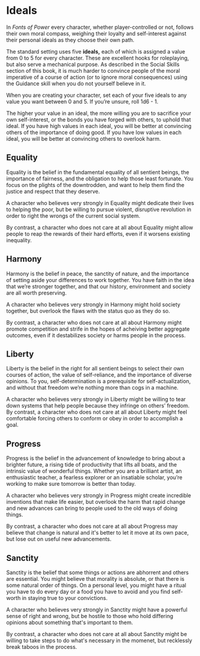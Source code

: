 # Ideals

In _Fonts of Power_ every character, whether player-controlled or not, follows their own moral compass, weighing their loyalty and self-interest against their personal ideals as they choose their own path.

The standard setting uses five **ideals,** each of which is assigned a value from 0 to 5 for every character. These are excellent hooks for roleplaying, but also serve a mechanical purpose. As described in the Social Skills section of this book, it is much harder to convince people of the moral imperative of a course of action (or to ignore moral consequences) using the Guidance skill when you do not yourself believe in it.

When you are creating your character, set each of your five ideals to any value you want between 0 and 5. If you’re unsure, roll 1d6 - 1.

The higher your value in an ideal, the more willing you are to sacrifice your own self-interest, or the bonds you have forged with others, to uphold that ideal. If you have high values in each ideal, you will be better at convincing others of the importance of doing good. If you have low values in each ideal, you will be better at convincing others to overlook harm.

## Equality

Equality is the belief in the fundamental equality of all sentient beings, the importance of fairness, and the obligation to help those least fortunate. You focus on the plights of the downtrodden, and want to help them find the justice and respect that they deserve.

A character who believes very strongly in Equality might dedicate their lives to helping the poor, but be willing to pursue violent, disruptive revolution in order to right the wrongs of the current social system.

By contrast, a character who does not care at all about Equality might allow people to reap the rewards of their hard efforts, even if it worsens existing inequality.

## Harmony

Harmony is the belief in peace, the sanctity of nature, and the importance of setting aside your differences to work together. You have faith in the idea that we’re stronger together, and that our history, environment and society are all worth preserving.

A character who believes very strongly in Harmony might hold society together, but overlook the flaws with the status quo as they do so.

By contrast, a character who does not care at all about Harmony might promote competition and strife in the hopes of acheiving better aggregate outcomes, even if it destabilizes society or harms people in the process.

## Liberty

Liberty is the belief in the right for all sentient beings to select their own courses of action, the value of self-reliance, and the importance of diverse opinions. To you, self-determination is a prerequisite for self-actualization, and without that freedom we’re nothing more than cogs in a machine.

A character who believes very strongly in Liberty might be willing to tear down systems that help people because they infringe on others’ freedom. By contrast, a character who does not care at all about Liberty might feel comfortable forcing others to conform or obey in order to accomplish a goal.

## Progress

Progress is the belief in the advancement of knowledge to bring about a brighter future, a rising tide of productivity that lifts all boats, and the intrinsic value of wonderful things. Whether you are a brilliant artist, an enthusiastic teacher, a fearless explorer or an insatiable scholar, you’re working to make sure tomorrow is better than today.

A character who believes very strongly in Progress might create incredible inventions that make life easier, but overlook the harm that rapid change and new advances can bring to people used to the old ways of doing things.

By contrast, a character who does not care at all about Progress may believe that change is natural and it's better to let it move at its own pace, but lose out on useful new advancements.

## Sanctity

Sanctity is the belief that some things or actions are abhorrent and others are essential. You might believe that morality is absolute, or that there is some natural order of things. On a personal level, you might have a ritual you have to do every day or a food you have to avoid and you find self-worth in staying true to your convictions.

A character who believes very strongly in Sanctity might have a powerful sense of right and wrong, but be hostile to those who hold differing opinions about something that's important to them.

By contrast, a character who does not care at all about Sanctity might be willing to take steps to do what's necessary in the momenet, but recklessly break taboos in the process.
